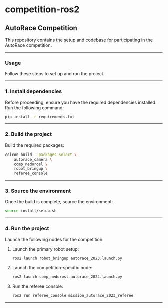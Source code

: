 # competition-ros2

## AutoRace Competition

This repository contains the setup and codebase for participating in the AutoRace competition.

---

### **Usage**

Follow these steps to set up and run the project.

---

### **1. Install dependencies**

Before proceeding, ensure you have the required dependencies installed. Run the following command:

```bash
pip install -r requirements.txt
```

---

### **2. Build the project**

Build the required packages:

```bash
colcon build --packages-select \
    autorace_camera \
    comp_nedorosl \
    robot_bringup \
    referee_console
```

---

### **3. Source the environment**

Once the build is complete, source the environment:

```bash
source install/setup.sh
```

---

### **4. Run the project**

Launch the following nodes for the competition:

1. Launch the primary robot setup:

    ```bash
    ros2 launch robot_bringup autorace_2023.launch.py
    ```

2. Launch the competition-specific node:

    ```bash
    ros2 launch comp_nedorosl autorace_2024.launch.py
    ```

3. Run the referee console:

    ```bash
    ros2 run referee_console mission_autorace_2023_referee
    ```

---




